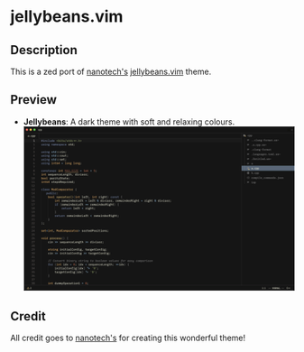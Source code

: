 # jellybeans.vim

## Description

This is a zed port of [nanotech's](https://github.com/nanotech) [jellybeans.vim](https://github.com/nanotech/jellybeans.vim) theme.

## Preview

- **Jellybeans**: A dark theme with soft and relaxing colours.
  ![Jellybeans Theme](./preview/Jellybeans.png)

## Credit

All credit goes to [nanotech's](https://github.com/nanotech) for creating this wonderful theme!
